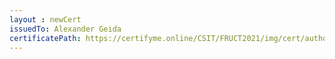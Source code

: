 ```yaml
--- 
layout : newCert 
issuedTo: Alexander Geida 
certificatePath: https://certifyme.online/CSIT/FRUCT2021/img/cert/author/AlexanderGeida_95889.png
--- 
```

